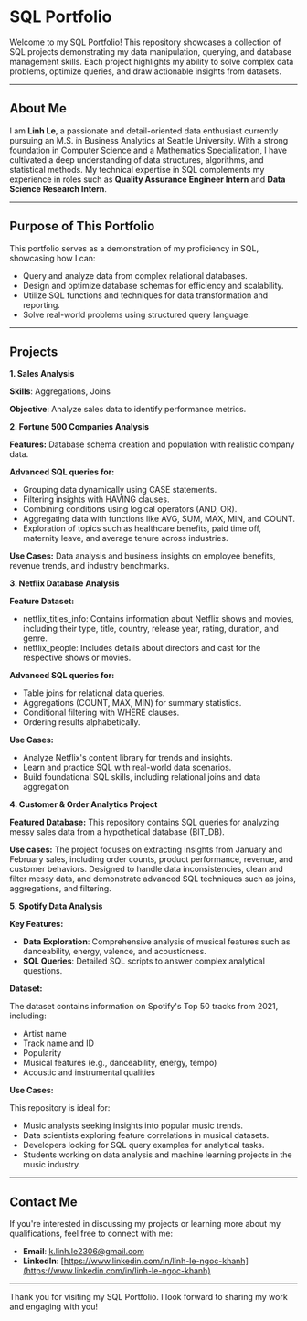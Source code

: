 # SQL Portfolio

Welcome to my SQL Portfolio! This repository showcases a collection of SQL projects demonstrating my data manipulation, querying, and database management skills. Each project highlights my ability to solve complex data problems, optimize queries, and draw actionable insights from datasets.

---
## About Me

I am **Linh Le**, a passionate and detail-oriented data enthusiast currently pursuing an M.S. in Business Analytics at Seattle University. With a strong foundation in Computer Science and a Mathematics Specialization, I have cultivated a deep understanding of data structures, algorithms, and statistical methods. My technical expertise in SQL complements my experience in roles such as **Quality Assurance Engineer Intern** and **Data Science Research Intern**.

---
## Purpose of This Portfolio

This portfolio serves as a demonstration of my proficiency in SQL, showcasing how I can:

- Query and analyze data from complex relational databases.
- Design and optimize database schemas for efficiency and scalability.
- Utilize SQL functions and techniques for data transformation and reporting.
- Solve real-world problems using structured query language.

---
## Projects

**1. Sales Analysis**

**Skills**: Aggregations, Joins 

**Objective**: Analyze sales data to identify performance metrics.
    
**2. Fortune 500 Companies Analysis**

**Features:** Database schema creation and population with realistic company data.

**Advanced SQL queries for:**
- Grouping data dynamically using CASE statements.
- Filtering insights with HAVING clauses.
- Combining conditions using logical operators (AND, OR).
- Aggregating data with functions like AVG, SUM, MAX, MIN, and COUNT.
- Exploration of topics such as healthcare benefits, paid time off, maternity leave, and average tenure across industries. 
      
**Use Cases:** Data analysis and business insights on employee benefits, revenue trends, and industry benchmarks.

**3. Netflix Database Analysis**

   **Feature Dataset:**
   - netflix_titles_info: Contains information about Netflix shows and movies, including their type, title, country, release year, rating, duration, and genre.
   - netflix_people: Includes details about directors and cast for the respective shows or movies.
   
   **Advanced SQL queries for:**
   - Table joins for relational data queries.
   - Aggregations (COUNT, MAX, MIN) for summary statistics.
   - Conditional filtering with WHERE clauses.
   - Ordering results alphabetically.

   **Use Cases:**
   - Analyze Netflix's content library for trends and insights.
   - Learn and practice SQL with real-world data scenarios.
   - Build foundational SQL skills, including relational joins and data aggregation

  **4. Customer & Order Analytics Project**
  
  **Featured Database:** This repository contains SQL queries for analyzing messy sales data from a hypothetical database (BIT_DB).
  
  **Use cases:** The project focuses on extracting insights from January and February sales, including order counts, product performance, revenue, and customer behaviors. Designed to handle data inconsistencies, clean and filter messy data, and demonstrate advanced SQL techniques such as joins, aggregations, and filtering.

**5. Spotify Data Analysis**

 **Key Features:**
- **Data Exploration**: Comprehensive analysis of musical features such as danceability, energy, valence, and acousticness.
- **SQL Queries**: Detailed SQL scripts to answer complex analytical questions.

**Dataset:**

The dataset contains information on Spotify's Top 50 tracks from 2021, including:
- Artist name
- Track name and ID
- Popularity
- Musical features (e.g., danceability, energy, tempo)
- Acoustic and instrumental qualities

**Use Cases:**

This repository is ideal for:
- Music analysts seeking insights into popular music trends.
- Data scientists exploring feature correlations in musical datasets.
- Developers looking for SQL query examples for analytical tasks.
- Students working on data analysis and machine learning projects in the music industry.

---
## Contact Me

If you're interested in discussing my projects or learning more about my qualifications, feel free to connect with me:

- **Email**: k.linh.le2306@gmail.com  
- **LinkedIn**: [https://www.linkedin.com/in/linh-le-ngoc-khanh](https://www.linkedin.com/in/linh-le-ngoc-khanh)

---
Thank you for visiting my SQL Portfolio. I look forward to sharing my work and engaging with you!
